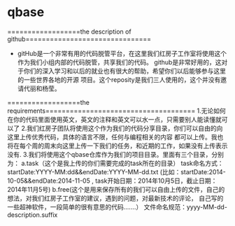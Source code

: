 qbase
=====

==================the description of github===============================
  * gitHub是一个非常有用的代码脱管平台，在这里我们红房子工作室将使用这个作为我们小组内部的代码脱管，共享我们的代码。
    github是非常好用的，这对于你们的深入学习和以后的就业也有很大的帮助，希望你们以后能够参与这里的一些世界各地的开源
    项目。这个reposity是我们三人使用的，这个并没有邀请代丽和杨莹。

==================the requirements===================================== 
  1.无论如何在你的代码里面使用英文，英文的注释和英文可以水一点，只需要别人能读懂就可以了
  2.我们红房子团队将使用这个作为我们的代码分享目录，你们可以自由的向这里上传优秀代码，具体的语言不限，任何与编程相关的内容
    都可以上传。我也将在每个周的周末向这里上传一下我们的任务，和近期的工作，如果没有上传表示没有.
  3.我们将使用这个qbase仓库作为我们的项目目录。里面有三个目录，分别为：
      a.task（这个是我上传的你们需要完成的task所在的目录）
        task命名方式： startDate:YYYY-MM:dd&&endDate:YYYY-MM-dd.txt (比如：startDate:2014-10-05&&endDate:2014-11-05 , 
        task开始日期：2014年10月5日，截止日期：2014年11月5号)
      b.free(这个是用来保存所有的我们可以自由上传的文件，自己的想法，对我们红房子工作室的建议，遇到的问题，对最新技术的评论，
             自己写的一些超神软件，一段简单的很有意思的代码.......）
             文件命名规范：yyyy-MM-dd-description.suffix
